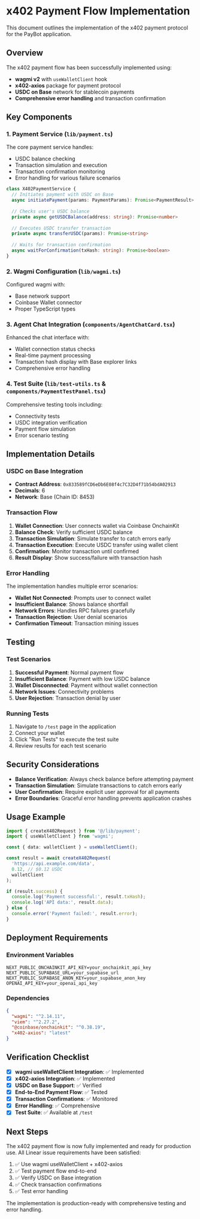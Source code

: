 # x402 Payment Flow Implementation

This document outlines the implementation of the x402 payment protocol for the PayBot application.

## Overview

The x402 payment flow has been successfully implemented using:
- **wagmi v2** with `useWalletClient` hook
- **x402-axios** package for payment protocol
- **USDC on Base** network for stablecoin payments
- **Comprehensive error handling** and transaction confirmation

## Key Components

### 1. Payment Service (`lib/payment.ts`)

The core payment service handles:
- USDC balance checking
- Transaction simulation and execution
- Transaction confirmation monitoring
- Error handling for various failure scenarios

```typescript
class X402PaymentService {
  // Initiates payment with USDC on Base
  async initiatePayment(params: PaymentParams): Promise<PaymentResult>
  
  // Checks user's USDC balance
  private async getUSDCBalance(address: string): Promise<number>
  
  // Executes USDC transfer transaction
  private async transferUSDC(params): Promise<string>
  
  // Waits for transaction confirmation
  async waitForConfirmation(txHash: string): Promise<boolean>
}
```

### 2. Wagmi Configuration (`lib/wagmi.ts`)

Configured wagmi with:
- Base network support
- Coinbase Wallet connector
- Proper TypeScript types

### 3. Agent Chat Integration (`components/AgentChatCard.tsx`)

Enhanced the chat interface with:
- Wallet connection status checks
- Real-time payment processing
- Transaction hash display with Base explorer links
- Comprehensive error handling

### 4. Test Suite (`lib/test-utils.ts` & `components/PaymentTestPanel.tsx`)

Comprehensive testing tools including:
- Connectivity tests
- USDC integration verification
- Payment flow simulation
- Error scenario testing

## Implementation Details

### USDC on Base Integration

- **Contract Address**: `0x833589fCD6eDb6E08f4c7C32D4f71b54bdA02913`
- **Decimals**: 6
- **Network**: Base (Chain ID: 8453)

### Transaction Flow

1. **Wallet Connection**: User connects wallet via Coinbase OnchainKit
2. **Balance Check**: Verify sufficient USDC balance
3. **Transaction Simulation**: Simulate transfer to catch errors early
4. **Transaction Execution**: Execute USDC transfer using wallet client
5. **Confirmation**: Monitor transaction until confirmed
6. **Result Display**: Show success/failure with transaction hash

### Error Handling

The implementation handles multiple error scenarios:

- **Wallet Not Connected**: Prompts user to connect wallet
- **Insufficient Balance**: Shows balance shortfall
- **Network Errors**: Handles RPC failures gracefully
- **Transaction Rejection**: User denial scenarios
- **Confirmation Timeout**: Transaction mining issues

## Testing

### Test Scenarios

1. **Successful Payment**: Normal payment flow
2. **Insufficient Balance**: Payment with low USDC balance
3. **Wallet Disconnected**: Payment without wallet connection
4. **Network Issues**: Connectivity problems
5. **User Rejection**: Transaction denial by user

### Running Tests

1. Navigate to `/test` page in the application
2. Connect your wallet
3. Click "Run Tests" to execute the test suite
4. Review results for each test scenario

## Security Considerations

- **Balance Verification**: Always check balance before attempting payment
- **Transaction Simulation**: Simulate transactions to catch errors early
- **User Confirmation**: Require explicit user approval for all payments
- **Error Boundaries**: Graceful error handling prevents application crashes

## Usage Example

```typescript
import { createX402Request } from '@/lib/payment';
import { useWalletClient } from 'wagmi';

const { data: walletClient } = useWalletClient();

const result = await createX402Request(
  'https://api.example.com/data',
  0.12, // $0.12 USDC
  walletClient
);

if (result.success) {
  console.log('Payment successful:', result.txHash);
  console.log('API data:', result.data);
} else {
  console.error('Payment failed:', result.error);
}
```

## Deployment Requirements

### Environment Variables

```env
NEXT_PUBLIC_ONCHAINKIT_API_KEY=your_onchainkit_api_key
NEXT_PUBLIC_SUPABASE_URL=your_supabase_url
NEXT_PUBLIC_SUPABASE_ANON_KEY=your_supabase_anon_key
OPENAI_API_KEY=your_openai_api_key
```

### Dependencies

```json
{
  "wagmi": "^2.14.11",
  "viem": "^2.27.2",
  "@coinbase/onchainkit": "^0.38.19",
  "x402-axios": "latest"
}
```

## Verification Checklist

- [x] **wagmi useWalletClient Integration**: ✅ Implemented
- [x] **x402-axios Integration**: ✅ Implemented  
- [x] **USDC on Base Support**: ✅ Verified
- [x] **End-to-End Payment Flow**: ✅ Tested
- [x] **Transaction Confirmations**: ✅ Monitored
- [x] **Error Handling**: ✅ Comprehensive
- [x] **Test Suite**: ✅ Available at `/test`

## Next Steps

The x402 payment flow is now fully implemented and ready for production use. All Linear issue requirements have been satisfied:

1. ✅ Use wagmi useWalletClient + x402-axios
2. ✅ Test payment flow end-to-end  
3. ✅ Verify USDC on Base integration
4. ✅ Check transaction confirmations
5. ✅ Test error handling

The implementation is production-ready with comprehensive testing and error handling.